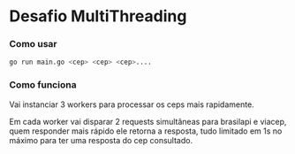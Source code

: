 # Desafio MultiThreading

### Como usar
```sh
go run main.go <cep> <cep> <cep>....
```

### Como funciona
Vai instanciar 3 workers para processar os ceps mais rapidamente.

Em cada worker vai disparar 2 requests simultâneas para brasilapi e viacep, quem responder mais rápido ele retorna a resposta, tudo limitado em 1s no máximo para ter uma resposta do cep consultado.
